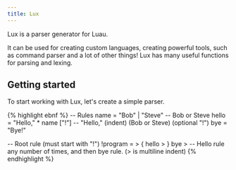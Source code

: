 ```yaml
---
title: Lux
---
```


Lux is a parser generator for Luau.

It can be used for creating custom languages, creating powerful tools, such as command parser and a lot of other things! Lux has many useful functions for parsing and lexing.

## Getting started

To start working with Lux, let's create a simple parser.

{% highlight ebnf %}
-- Rules
name = "Bob" | "Steve" -- Bob or Steve
hello = "Hello," * name ["!"] -- "Hello," (indent) (Bob or Steve) (optional "!")
bye = "Bye!"

-- Root rule (must start with "!")
!program = > { hello > } bye > -- Hello rule any number of times, and then bye rule. (> is multiline indent)
{% endhighlight %}
